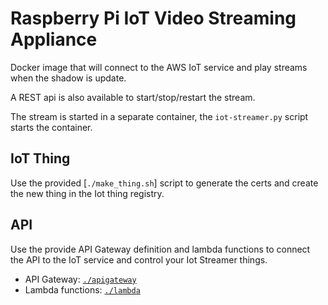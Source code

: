 # Raspberry Pi IoT Video Streaming Appliance

Docker image that will connect to the AWS IoT service and play streams when the shadow is update.

A REST api is also available to start/stop/restart the stream.

The stream is started in a separate container, the `iot-streamer.py` script starts the container.

## IoT Thing

Use the provided [`./make_thing.sh`] script to generate the certs and create the new thing in the Iot thing registry.

## API

Use the provide API Gateway definition and lambda functions to connect the API to the IoT service and control your Iot Streamer things.

 - API Gateway: [`./apigateway`](./apigateway)
 - Lambda functions: [`./lambda`](./lambda)

